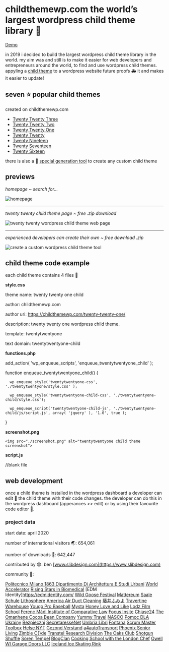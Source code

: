 # childthemewp.com the world’s largest wordpress child theme library 🧸

[Demo](https://childthemewp.com/)

in 2019 i decided to build the largest wordpress child theme library in the world. my aim was and still is to make it easier for web developers and entrepreneurs around the world, to find and use wordpress child themes. appyling a [child theme](https://developer.wordpress.org/themes/advanced-topics/child-themes/) to a wordpress website future proofs 🚑 it and makes it easier to update!

## seven ⭐ popular child themes

created on childthemewp.com

* [Twenty Twenty Three](https://github.com/slibdesign/ChildThemeWP/tree/main/twentytwentythree-child)
* [Twenty Twenty Two](https://github.com/slibdesign/ChildThemeWP/tree/main/twentytwentytwo-child)
* [Twenty Twenty One](https://github.com/slibdesign/ChildThemeWP/tree/main/twentytwentyone-child)
* [Twenty Twenty](https://github.com/slibdesign/ChildThemeWP/tree/main/twentytwenty-child)
* [Twenty Nineteen](https://github.com/slibdesign/ChildThemeWP/tree/main/twentynineteen-child)
* [Twenty Seventeen](https://github.com/slibdesign/ChildThemeWP/tree/main/twentyseventeen-child)
* [Twenty Sixteen](https://github.com/slibdesign/ChildThemeWP/tree/main/twentysixteen-child)

there is also a 💎 [special generation tool](https://childthemewp.com/create-custom-child-theme/) to create any custom child theme

## previews

*homepage ~ search for...*

![homepage](https://childthemewp.com/wp-content/uploads/homepage.png "homepage")

---
*twenty twenty child theme page ~ free .zip download*

![twenty twenty wordpress child theme web page](https://childthemewp.com/wp-content/uploads/twentytwenty-child.png "twenty twenty child theme")

---
*experienced developers can create their own ~ free download .zip*

![create a custom wordpress child theme tool](https://childthemewp.com/wp-content/uploads/custom-tool.png "custom tool")

## child theme code example

each child theme contains 4 files 📁

**style.css**


theme name: twenty twenty one child

author: childthemewp.com

author uri: https://childthemewp.com/twenty-twenty-one/

description: twenty twenty one wordpress child theme.

template: twentytwentyone

text domain: twentytwentyone-child


**functions.php**

add_action( 'wp_enqueue_scripts', 'enqueue_twentytwentyone_child' );

function enqueue_twentytwentyone_child()
{

      wp_enqueue_style('twentytwentyone-css', './twentytwentyone/style.css' );

      wp_enqueue_style('twentytwentyone-child-css', './twentytwentyone-child/style.css');

      wp_enqueue_script('twentytwentyone-child-js', './twentytwentyone-child/js/script.js', array( 'jquery' ), '1.0', true );
      
}


**screenshot.png**

`<img src="./screenshot.png" alt="twentytwentyone child theme screenshot">`

**script.js**

//blank file

## web development

once a child theme is installed in the wordpress dashboard a developer can edit 🏀 the child theme with their code changes. the developer can do this in the wordpress dashboard (apperances >> edit) or by using their favourite code editor 🍿.

### project data

start date: april 2020

number of international visitors 🌏: 654,061

number of downloads 🚀: 642,447

contributed by 😎: ben [www.slibdesign.com](https://www.slibdesign.com)

community 💛: 

[Politecnico Milano 1863 Dipartimento Di Architettura E Studi Urbani](https://www.dastu.polimi.it/)
[World Accelerator](https://www.world.com/)
[Rising Stars in Biomedical](https://risingstarsbiomed.mit.edu/)
[EDM Identity]https://edmidentity.com/
[Wild Goose Festival](https://wildgoosefestival.org/)
[Mattereum](https://mattereum.com/)
[Saale Schule](https://www.saaleschule.de/)
[Lithosphere](https://lithosphere.network/)
[America Air Duct Cleaning](https://airductcleaningsa.com/)
[藤井ふみよ](https://kingkongkang.xsrv.jp/fumiyo-hanaenikki/)
[Travertine Warehouse](https://travertine-tiles-pavers.com.au/)
[Yougo Pro Baseball](https://yougoprobaseball.com/)
[Mysta](https://www.mysta.tv/)
[Honey Love and Like](https://honey-loveandlike.de/)
[Lodz Film School](https://bezpieczni.filmschool.lodz.pl/)
[Ferenc Mádl Institute of Comparative Law](https://mfi.gov.hu/en/)
[Focus Insite](https://focusinsite.com/)
[Chiase24](https://chiase24.com/)
[The Omanhene Cocoa Bean Company](https://www.omanhene.com/)
[Yummy Travel](https://yummytravel.de/)
[NASCO](https://nasco.com/)
[Pomoc DLA Ukrainy](https://ukraina.filmschool.lodz.pl/index.php/aktualnosci/)
[Bezpieczni](https://bezpieczni.filmschool.lodz.pl/aktualnosci/)
[SecretaresseNet](https://www.secretaressenet.nl/)
[Umbria Libri](http://www.umbrialibri.com/)
[Fontana](https://www.fontana.se/)
[Scrum Master Toolbox](https://scrum-master-toolbox.org/)
[Helse NYT](https://helsenyt.com/)
[Gezond Verstand](https://gezondverstand.eu/)
[a4autoTransport](https://a4autotransport.com/)
[Phoenix Senior Living](https://www.phoenixsrliving.com/)
[Zimble C{}de](https://zimblecode.com/)
[Transtel Research Division](https://transtel.rg.telkomuniversity.ac.id/)
[The Oaks Club](https://theoaksclub.com/)
[Shotgun Shuffle](http://shotgunshuffle.com/)
[Sören Tempel](https://soerentempel.de/)
[BlogClan](https://blogclan.katecary.co.uk/)
[Cooking School with the London Chef](https://thelondonchef.com/)
[Owell](https://www.owell.co.jp/)
[WI Garage Doors LLC](https://wigaragedoorsrepair.com/)
[Iceland Ice Skating Rink](https://valleyskating.com/)










